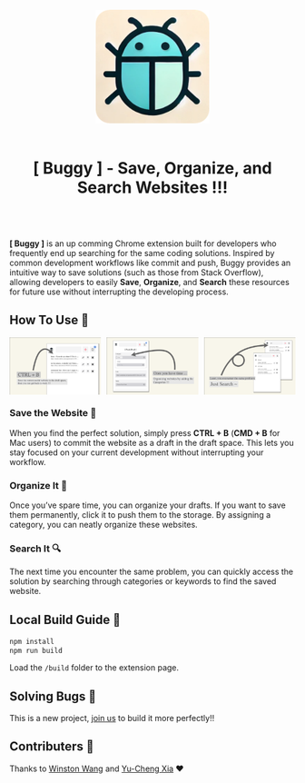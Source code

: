 <div style="padding: 20px 0" align="center">
    <img width="200" src="./public/Buggy-Icon.png" alt="Buggy Icon">
    <h1 style="padding: 20px"> [ Buggy ] - Save, Organize, and Search Websites !!! </h1>
</div>

**[ Buggy ]** is an up comming Chrome extension built for developers who frequently end up searching for the same coding solutions. Inspired by common development workflows like commit and push, Buggy provides an intuitive way to save solutions (such as those from Stack Overflow), allowing developers to easily **Save**, **Organize**, and **Search** these resources for future use without interrupting the developing process.

## How To Use 📌
<div style="display: flex; justify-content: space-between;">
    <img src="./public/guide/s1.png" alt="slide1" style="width: 32%;">
    <img src="./public/guide/s2.png" alt="slide2" style="width: 32%;">
    <img src="./public/guide/s3.png" alt="slide3" style="width: 32%;">
</div>

### Save the Website 💾
When you find the perfect solution, simply press **CTRL + B** (**CMD + B** for Mac users) to commit the website as a draft in the draft space. This lets you stay focused on your current development without interrupting your workflow.

### Organize It 📁
Once you’ve spare time, you can organize your drafts. If you want to save them permanently, click it to push them to the storage. By assigning a category, you can neatly organize these websites.

### Search It 🔍
The next time you encounter the same problem, you can quickly access the solution by searching through categories or keywords to find the saved website.

## Local Build Guide 📌
```
npm install
npm run build
```

Load the `/build` folder to the extension page.

## Solving Bugs 📌
This is a new project, [join us](https://github.com/Xiayucheng1212/buggy_extension/issues) to build it more perfectly!!

## Contributers 📌
Thanks to [Winston Wang](https://github.com/dinoslow) and [Yu-Cheng Xia](https://github.com/Xiayucheng1212) ❤️
